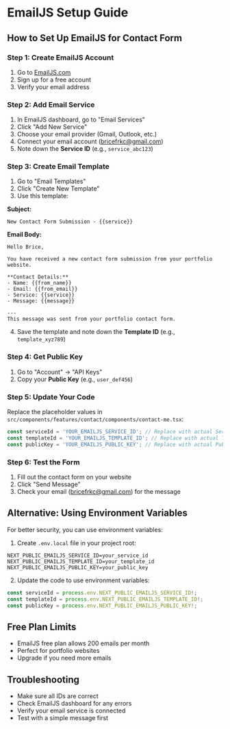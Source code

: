 # EmailJS Setup Guide

## How to Set Up EmailJS for Contact Form

### Step 1: Create EmailJS Account

1. Go to [EmailJS.com](https://www.emailjs.com/)
2. Sign up for a free account
3. Verify your email address

### Step 2: Add Email Service

1. In EmailJS dashboard, go to "Email Services"
2. Click "Add New Service"
3. Choose your email provider (Gmail, Outlook, etc.)
4. Connect your email account (bricefrkc@gmail.com)
5. Note down the **Service ID** (e.g., `service_abc123`)

### Step 3: Create Email Template

1. Go to "Email Templates"
2. Click "Create New Template"
3. Use this template:

**Subject:**

```
New Contact Form Submission - {{service}}
```

**Email Body:**

```
Hello Brice,

You have received a new contact form submission from your portfolio website.

**Contact Details:**
- Name: {{from_name}}
- Email: {{from_email}}
- Service: {{service}}
- Message: {{message}}

---
This message was sent from your portfolio contact form.
```

4. Save the template and note down the **Template ID** (e.g., `template_xyz789`)

### Step 4: Get Public Key

1. Go to "Account" → "API Keys"
2. Copy your **Public Key** (e.g., `user_def456`)

### Step 5: Update Your Code

Replace the placeholder values in `src/components/features/contact/components/contact-me.tsx`:

```typescript
const serviceId = 'YOUR_EMAILJS_SERVICE_ID'; // Replace with actual Service ID
const templateId = 'YOUR_EMAILJS_TEMPLATE_ID'; // Replace with actual Template ID
const publicKey = 'YOUR_EMAILJS_PUBLIC_KEY'; // Replace with actual Public Key
```

### Step 6: Test the Form

1. Fill out the contact form on your website
2. Click "Send Message"
3. Check your email (bricefrkc@gmail.com) for the message

## Alternative: Using Environment Variables

For better security, you can use environment variables:

1. Create `.env.local` file in your project root:

```
NEXT_PUBLIC_EMAILJS_SERVICE_ID=your_service_id
NEXT_PUBLIC_EMAILJS_TEMPLATE_ID=your_template_id
NEXT_PUBLIC_EMAILJS_PUBLIC_KEY=your_public_key
```

2. Update the code to use environment variables:

```typescript
const serviceId = process.env.NEXT_PUBLIC_EMAILJS_SERVICE_ID!;
const templateId = process.env.NEXT_PUBLIC_EMAILJS_TEMPLATE_ID!;
const publicKey = process.env.NEXT_PUBLIC_EMAILJS_PUBLIC_KEY!;
```

## Free Plan Limits

- EmailJS free plan allows 200 emails per month
- Perfect for portfolio websites
- Upgrade if you need more emails

## Troubleshooting

- Make sure all IDs are correct
- Check EmailJS dashboard for any errors
- Verify your email service is connected
- Test with a simple message first
